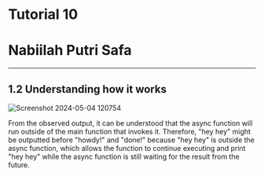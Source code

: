 # Tutorial 10
# Nabiilah Putri Safa
----------------------

## 1.2 Understanding how it works

![Screenshot 2024-05-04 120754](https://github.com/nabiilahputri13/my-first-repob/assets/124870275/78eab566-d1ed-4644-b583-0086dea95914)

From the observed output, it can be understood that the async function will run outside of the main function that invokes it. Therefore, "hey hey" might be outputted before "howdy!" and "done!" because "hey hey" is outside the async function, which allows the function to continue executing and print "hey hey" while the async function is still waiting for the result from the future.